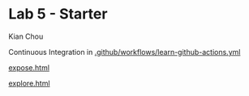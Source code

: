 # Lab 5 - Starter

Kian Chou

Continuous Integration in [.github/workflows/learn-github-actions.yml](.github/workflows/learn-github-actions.yml)

[expose.html](https://kjchou324.github.io/Lab5_Starter/expose.html)

[explore.html](https://kjchou324.github.io/Lab5_Starter/explore.html)